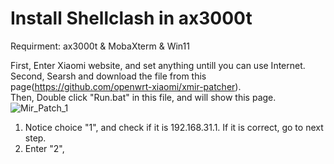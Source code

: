 # Install Shellclash in ax3000t
Requirment: ax3000t & MobaXterm & Win11  

First, Enter Xiaomi website, and set anything untill you can use Internet.  
Second, Searsh and download the file from this page(https://github.com/openwrt-xiaomi/xmir-patcher).  
Then, Double click "Run.bat" in this file, and will show this page.
![Mir_Patch_1](https://github.com/user-attachments/assets/c7ac395b-4680-4dfa-8676-2ffc4f4059d5)
1. Notice choice "1", and check if it is 192.168.31.1. If it is correct, go to next step.  
2. Enter "2", 
